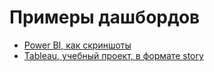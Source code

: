 # Примеры дашбордов
* [Power BI, как скриншоты](https://docs.google.com/presentation/d/1LZdiBRtkrP7CY_HHgG6JZOe8aJdp8U07aGAjKaZC5xE/edit?usp=sharing)
* [Tableau, учебный проект, в формате story](https://public.tableau.com/app/profile/nata.m/viz/ProjectTelecom211020/Story)

